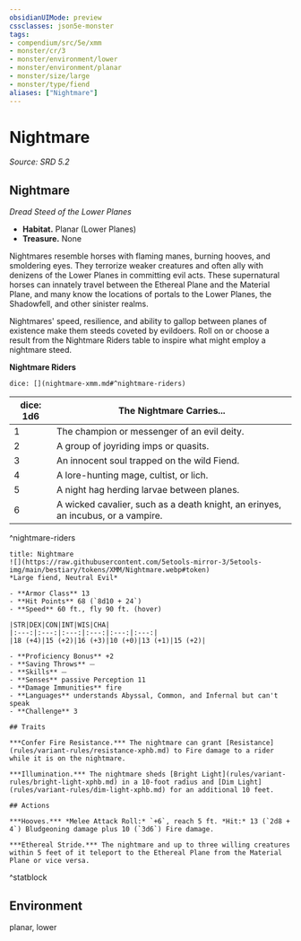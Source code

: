 ```yaml
---
obsidianUIMode: preview
cssclasses: json5e-monster
tags:
- compendium/src/5e/xmm
- monster/cr/3
- monster/environment/lower
- monster/environment/planar
- monster/size/large
- monster/type/fiend
aliases: ["Nightmare"]
---
```

# Nightmare
*Source: SRD 5.2*  

## Nightmare

*Dread Steed of the Lower Planes*

- **Habitat.** Planar (Lower Planes)  
- **Treasure.** None  

Nightmares resemble horses with flaming manes, burning hooves, and smoldering eyes. They terrorize weaker creatures and often ally with denizens of the Lower Planes in committing evil acts. These supernatural horses can innately travel between the Ethereal Plane and the Material Plane, and many know the locations of portals to the Lower Planes, the Shadowfell, and other sinister realms.

Nightmares' speed, resilience, and ability to gallop between planes of existence make them steeds coveted by evildoers. Roll on or choose a result from the Nightmare Riders table to inspire what might employ a nightmare steed.

**Nightmare Riders**

`dice: [](nightmare-xmm.md#^nightmare-riders)`

| dice: 1d6 | The Nightmare Carries... |
|-----------|--------------------------|
| 1 | The champion or messenger of an evil deity. |
| 2 | A group of joyriding imps or quasits. |
| 3 | An innocent soul trapped on the wild Fiend. |
| 4 | A lore-hunting mage, cultist, or lich. |
| 5 | A night hag herding larvae between planes. |
| 6 | A wicked cavalier, such as a death knight, an erinyes, an incubus, or a vampire. |
^nightmare-riders

```ad-statblock
title: Nightmare
![](https://raw.githubusercontent.com/5etools-mirror-3/5etools-img/main/bestiary/tokens/XMM/Nightmare.webp#token)
*Large fiend, Neutral Evil*

- **Armor Class** 13
- **Hit Points** 68 (`8d10 + 24`)
- **Speed** 60 ft., fly 90 ft. (hover)

|STR|DEX|CON|INT|WIS|CHA|
|:---:|:---:|:---:|:---:|:---:|:---:|
|18 (+4)|15 (+2)|16 (+3)|10 (+0)|13 (+1)|15 (+2)|

- **Proficiency Bonus** +2
- **Saving Throws** ⏤
- **Skills** ⏤
- **Senses** passive Perception 11
- **Damage Immunities** fire
- **Languages** understands Abyssal, Common, and Infernal but can't speak
- **Challenge** 3

## Traits

***Confer Fire Resistance.*** The nightmare can grant [Resistance](rules/variant-rules/resistance-xphb.md) to Fire damage to a rider while it is on the nightmare.

***Illumination.*** The nightmare sheds [Bright Light](rules/variant-rules/bright-light-xphb.md) in a 10-foot radius and [Dim Light](rules/variant-rules/dim-light-xphb.md) for an additional 10 feet.

## Actions

***Hooves.*** *Melee Attack Roll:* `+6`, reach 5 ft. *Hit:* 13 (`2d8 + 4`) Bludgeoning damage plus 10 (`3d6`) Fire damage.

***Ethereal Stride.*** The nightmare and up to three willing creatures within 5 feet of it teleport to the Ethereal Plane from the Material Plane or vice versa.
```
^statblock

## Environment

planar, lower